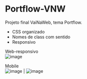 # Portflow-VNW
Projeto final VaiNaWeb, tema Portflow.

- CSS organizado 
- Nomes de class com sentido
- Responsivo

Web-responsivo  
![image](https://user-images.githubusercontent.com/17839848/146284212-1ada3199-7542-4e76-9c09-474e017f15f9.png)

Mobile  
![image](https://user-images.githubusercontent.com/17839848/146284451-ef3fbd26-d0ac-45b2-a2d5-854642b0a661.png) |
![image](https://user-images.githubusercontent.com/17839848/146284537-d6ae8b5f-b5de-4d25-a3bf-09ddf970dd8b.png)

